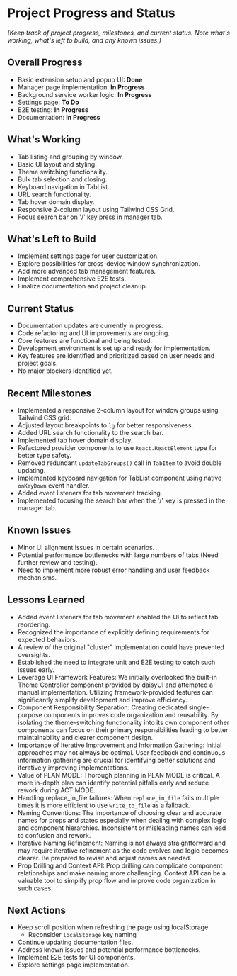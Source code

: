 # Project Progress and Status

_(Keep track of project progress, milestones, and current status. Note what's working, what's left to build, and any known issues.)_

## Overall Progress

- Basic extension setup and popup UI: **Done**
- Manager page implementation: **In Progress**
- Background service worker logic: **In Progress**
- Settings page: **To Do**
- E2E testing: **In Progress**
- Documentation: **In Progress**

## What's Working

- Tab listing and grouping by window.
- Basic UI layout and styling.
- Theme switching functionality.
- Bulk tab selection and closing.
- Keyboard navigation in TabList.
- URL search functionality.
- Tab hover domain display.
- Responsive 2-column layout using Tailwind CSS Grid.
- Focus search bar on '/' key press in manager tab.

## What's Left to Build

- Implement settings page for user customization.
- Explore possibilities for cross-device window synchronization.
- Add more advanced tab management features.
- Implement comprehensive E2E tests.
- Finalize documentation and project cleanup.

## Current Status

- Documentation updates are currently in progress.
- Code refactoring and UI improvements are ongoing.
- Core features are functional and being tested.
- Development environment is set up and ready for implementation.
- Key features are identified and prioritized based on user needs and project goals.
- No major blockers identified yet.

## Recent Milestones

- Implemented a responsive 2-column layout for window groups using Tailwind CSS grid.
- Adjusted layout breakpoints to `lg` for better responsiveness.
- Added URL search functionality to the search bar.
- Implemented tab hover domain display.
- Refactored provider components to use `React.ReactElement` type for better type safety.
- Removed redundant `updateTabGroups()` call in `TabItem` to avoid double updating.
- Implemented keyboard navigation for TabList component using native `onKeyDown` event handler.
- Added event listeners for tab movement tracking.
- Implemented focusing the search bar when the '/' key is pressed in the manager tab.

## Known Issues

- Minor UI alignment issues in certain scenarios.
- Potential performance bottlenecks with large numbers of tabs (Need further review and testing).
- Need to implement more robust error handling and user feedback mechanisms.

## Lessons Learned

- Added event listeners for tab movement enabled the UI to reflect tab reordering.
- Recognized the importance of explicitly defining requirements for expected behaviors.
- A review of the original "cluster" implementation could have prevented oversights.
- Established the need to integrate unit and E2E testing to catch such issues early.
- Leverage UI Framework Features: We initially overlooked the built-in Theme Controller component provided by daisyUI and attempted a manual implementation. Utilizing framework-provided features can significantly simplify development and improve efficiency.
- Component Responsibility Separation: Creating dedicated single-purpose components improves code organization and reusability. By isolating the theme-switching functionality into its own component other components can focus on their primary responsibilities leading to better maintainability and clearer component design.
- Importance of Iterative Improvement and Information Gathering: Initial approaches may not always be optimal. User feedback and continuous information gathering are crucial for identifying better solutions and iteratively improving implementations.
- Value of PLAN MODE: Thorough planning in PLAN MODE is critical. A more in-depth plan can identify potential pitfalls early and reduce rework during ACT MODE.
- Handling replace_in_file failures: When `replace_in_file` fails multiple times it is more efficient to use `write_to_file` as a fallback.
- Naming Conventions: The importance of choosing clear and accurate names for props and states especially when dealing with complex logic and component hierarchies. Inconsistent or misleading names can lead to confusion and rework.
- Iterative Naming Refinement: Naming is not always straightforward and may require iterative refinement as the code evolves and logic becomes clearer. Be prepared to revisit and adjust names as needed.
- Prop Drilling and Context API: Prop drilling can complicate component relationships and make naming more challenging. Context API can be a valuable tool to simplify prop flow and improve code organization in such cases.

## Next Actions

- Keep scroll position when refreshing the page using localStorage
  - Reconsider `localStorage` key naming
- Continue updating documentation files.
- Address known issues and potential performance bottlenecks.
- Implement E2E tests for UI components.
- Explore settings page implementation.
